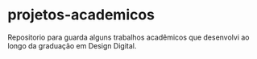 # projetos-academicos
Repositorio para guarda alguns trabalhos acadêmicos que desenvolvi ao longo da graduação em Design Digital. 

